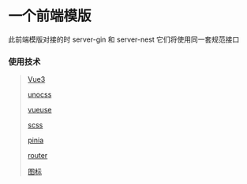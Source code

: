 # 一个前端模版

此前端模版对接的时 server-gin 和 server-nest 它们将使用同一套规范接口

### 使用技术

> [Vue3](https://vuejs.org/)
>
> [unocss](https://github.com/unocss/unocss/tree/main/packages)
>
> [vueuse](https://vueuse.org/)
>
> [scss](https://sass-lang.com/)
>
> [pinia](https://pinia.vuejs.org/)
>
> [router](https://router.vuejs.org/zh/)
>
> [图标](https://tabler-icons.io/)
